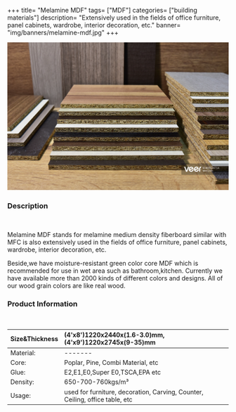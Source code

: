 +++
title= "Melamine MDF"
tags= ["MDF"]
categories= ["building materials"]
description= "Extensively used in the fields of office furniture, panel cabinets, wardrobe, interior decoration, etc."
banner= "img/banners/melamine-mdf.jpg"
+++

![](/img/banners/melamine-mdf.jpg)

### Description

<br /> 

Melamine MDF stands for melamine medium density fiberboard similar with MFC is also extensively used in the fields of office furniture, panel cabinets, wardrobe, interior decoration, etc.

Beside,we have moisture-resistant green color core MDF which is recommended for use in wet area such as bathroom,kitchen.
Currently we have available more than 2000 kinds of different colors and designs. All of our wood grain colors are like real wood.
<br /> 

### Product Information
<br /> 

|Size&Thickness|(4'x8')1220x2440x(1.6-3.0)mm, (4'x9')1220x2745x(9-35)mm|
|:-|:-------|
|Material:|-------|
|Core:|Poplar, Pine, Combi Material, etc|
|Glue:|E2,E1,E0,Super E0,TSCA,EPA etc|
|Density:| 650-700-760kgs/m³|
|Usage:|used for furniture, decoration, Carving, Counter, Ceiling, office table, etc|

